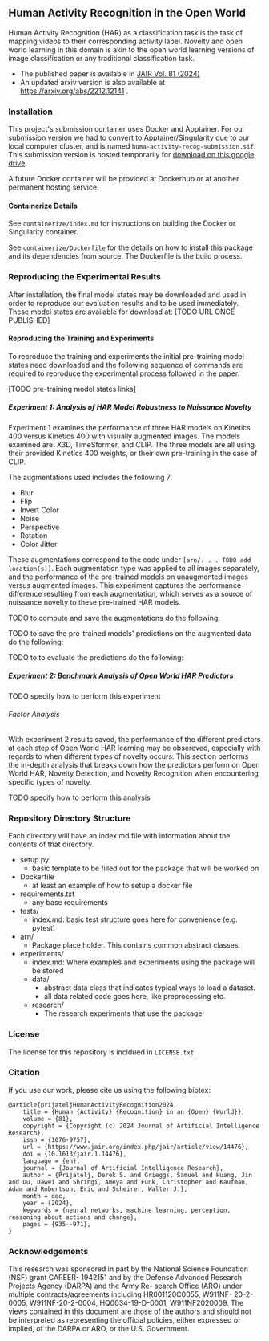 ## Human Activity Recognition in the Open World

Human Activity Recognition (HAR) as a classification task is the task of mapping videos to their corresponding activity label.
Novelty and open world learning in this domain is akin to the open world learning versions of image classification or any traditional classification task.

- The published paper is available in [JAIR Vol. 81 (2024)](https://doi.org/10.1613/jair.1.14476)
- An updated arxiv version is also available at https://arxiv.org/abs/2212.12141 .

### Installation

This project's submission container uses Docker and Apptainer.
For our submission version we had to convert to Apptainer/Singularity due to our local computer cluster, and is named `huma-activity-recog-submission.sif`.
This submission version is hosted temporarily for [download on this google drive](https://drive.google.com/file/d/1wMySr7muXp33yB3QC-WKA6Mq4G7iWYtt/view?usp=sharing).

A future Docker container will be provided at Dockerhub or at another permanent hosting service.

#### Containerize Details

See `containerize/index.md` for instructions on building the Docker or Singularity container.

See `containerize/Dockerfile` for the details on how to install this package and its dependencies from source.
The Dockerfile is the build process.

### Reproducing the Experimental Results

After installation, the final model states may be downloaded and used in order to reproduce our evaluation results and to be used immediately.
These model states are available for download at: [TODO URL ONCE PUBLISHED]

#### Reproducing the Training and Experiments

To reproduce the training and experiments the initial pre-training model states need downloaded and the following sequence of commands are required to reproduce the experimental process followed in the paper.

[TODO pre-training model states links]

##### Experiment 1: Analysis of HAR Model Robustness to Nuissance Novelty

Experiment 1 examines the performance of three HAR models on Kinetics 400 versus Kinetics 400 with visually augmented images.
The models examined are: X3D, TimeSformer, and CLIP.
The three models are all using their provided Kinetics 400 weights, or their own pre-training in the case of CLIP.

The augmentations used includes the following 7:
- Blur
- Flip
- Invert Color
- Noise
- Perspective
- Rotation
- Color Jitter

These augmentations correspond to the code under `[arn/. . . TODO add location(s)]`.
Each augmentation type was applied to all images separately, and the performance of the pre-trained models on unaugmented images versus augmented images.
This experiment captures the performance difference resulting from each augmentation, which serves as a source of nuissance novelty to these pre-trained HAR models.

TODO to compute and save the augmentations do the following:

TODO to save the pre-trained models' predictions on the augmented data do the following:

TODO to to evaluate the predictions do the following:

##### Experiment 2: Benchmark Analysis of Open World HAR Predictors

TODO specify how to perform this experiment

###### Factor Analysis

With experiment 2 results saved, the performance of the different predictors at each step of Open World HAR learning may be obsereved, especially with regards to when different types of novelty occurs.
This section performs the in-depth analysis that breaks down how the predictors perform on Open World HAR, Novelty Detection, and Novelty Recognition when encountering specific types of novelty.

TODO specify how to perform this analysis


### Repository Directory Structure

Each directory will have an index.md file with information about the contents of that directory.

+ setup.py
    - basic template to be filled out for the package that will be worked on
+ Dockerfile
    - at least an example of how to setup a docker file
+ requirements.txt
    - any base requirements
+ tests/
    - index.md: basic test structure goes here for convenience (e.g. pytest)
+ arn/
    - Package place holder. This contains common abstract classes.
+ experiments/
    - index.md: Where examples and experiments using the package will be stored
    - data/
        + abstract data class that indicates typical ways to load a dataset.
        + all data related code goes here, like preprocessing etc.
    - research/
        + The research experiments that use the package

### License

The license for this repository is incldued in `LICENSE.txt`.

### Citation

If you use our work, please cite us using the following bibtex:
```
@article{prijateljHumanActivityRecognition2024,
	title = {Human {Activity} {Recognition} in an {Open} {World}},
	volume = {81},
	copyright = {Copyright (c) 2024 Journal of Artificial Intelligence Research},
	issn = {1076-9757},
	url = {https://www.jair.org/index.php/jair/article/view/14476},
	doi = {10.1613/jair.1.14476},
	language = {en},
	journal = {Journal of Artificial Intelligence Research},
	author = {Prijatelj, Derek S. and Grieggs, Samuel and Huang, Jin and Du, Dawei and Shringi, Ameya and Funk, Christopher and Kaufman, Adam and Robertson, Eric and Scheirer, Walter J.},
	month = dec,
	year = {2024},
	keywords = {neural networks, machine learning, perception, reasoning about actions and change},
	pages = {935--971},
}
```

### Acknowledgements

This research was sponsored in part by the National Science Foundation (NSF) grant CAREER-
1942151 and by the Defense Advanced Research Projects Agency (DARPA) and the Army Re-
search Office (ARO) under multiple contracts/agreements including HR001120C0055, W911NF-
20-2-0005, W911NF-20-2-0004, HQ0034-19-D-0001, W911NF2020009. The views contained in
this document are those of the authors and should not be interpreted as representing the official
policies, either expressed or implied, of the DARPA or ARO, or the U.S. Government.
